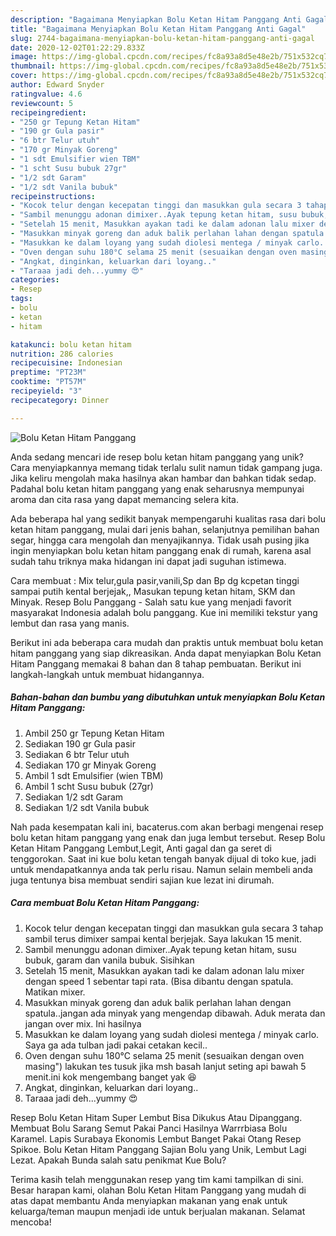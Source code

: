 ```yaml
---
description: "Bagaimana Menyiapkan Bolu Ketan Hitam Panggang Anti Gagal"
title: "Bagaimana Menyiapkan Bolu Ketan Hitam Panggang Anti Gagal"
slug: 2744-bagaimana-menyiapkan-bolu-ketan-hitam-panggang-anti-gagal
date: 2020-12-02T01:22:29.833Z
image: https://img-global.cpcdn.com/recipes/fc8a93a8d5e48e2b/751x532cq70/bolu-ketan-hitam-panggang-foto-resep-utama.jpg
thumbnail: https://img-global.cpcdn.com/recipes/fc8a93a8d5e48e2b/751x532cq70/bolu-ketan-hitam-panggang-foto-resep-utama.jpg
cover: https://img-global.cpcdn.com/recipes/fc8a93a8d5e48e2b/751x532cq70/bolu-ketan-hitam-panggang-foto-resep-utama.jpg
author: Edward Snyder
ratingvalue: 4.6
reviewcount: 5
recipeingredient:
- "250 gr Tepung Ketan Hitam"
- "190 gr Gula pasir"
- "6 btr Telur utuh"
- "170 gr Minyak Goreng"
- "1 sdt Emulsifier wien TBM"
- "1 scht Susu bubuk 27gr"
- "1/2 sdt Garam"
- "1/2 sdt Vanila bubuk"
recipeinstructions:
- "Kocok telur dengan kecepatan tinggi dan masukkan gula secara 3 tahap sambil terus dimixer sampai kental berjejak. Saya lakukan 15 menit."
- "Sambil menunggu adonan dimixer..Ayak tepung ketan hitam, susu bubuk, garam dan vanila bubuk. Sisihkan"
- "Setelah 15 menit, Masukkan ayakan tadi ke dalam adonan lalu mixer dengan speed 1 sebentar tapi rata. (Bisa dibantu dengan spatula. Matikan mixer."
- "Masukkan minyak goreng dan aduk balik perlahan lahan dengan spatula..jangan ada minyak yang mengendap dibawah. Aduk merata dan jangan over mix. Ini hasilnya"
- "Masukkan ke dalam loyang yang sudah diolesi mentega / minyak carlo. Saya ga ada tulban jadi pakai cetakan kecil.."
- "Oven dengan suhu 180°C selama 25 menit (sesuaikan dengan oven masing&#34;) lakukan tes tusuk jika msh basah lanjut seting api bawah 5 menit.ini kok mengembang banget yak 😆"
- "Angkat, dinginkan, keluarkan dari loyang.."
- "Taraaa jadi deh...yummy 😍"
categories:
- Resep
tags:
- bolu
- ketan
- hitam

katakunci: bolu ketan hitam 
nutrition: 286 calories
recipecuisine: Indonesian
preptime: "PT23M"
cooktime: "PT57M"
recipeyield: "3"
recipecategory: Dinner

---
```



![Bolu Ketan Hitam Panggang](https://img-global.cpcdn.com/recipes/fc8a93a8d5e48e2b/751x532cq70/bolu-ketan-hitam-panggang-foto-resep-utama.jpg)

Anda sedang mencari ide resep bolu ketan hitam panggang yang unik? Cara menyiapkannya memang tidak terlalu sulit namun tidak gampang juga. Jika keliru mengolah maka hasilnya akan hambar dan bahkan tidak sedap. Padahal bolu ketan hitam panggang yang enak seharusnya mempunyai aroma dan cita rasa yang dapat memancing selera kita.

Ada beberapa hal yang sedikit banyak mempengaruhi kualitas rasa dari bolu ketan hitam panggang, mulai dari jenis bahan, selanjutnya pemilihan bahan segar, hingga cara mengolah dan menyajikannya. Tidak usah pusing jika ingin menyiapkan bolu ketan hitam panggang enak di rumah, karena asal sudah tahu triknya maka hidangan ini dapat jadi suguhan istimewa.

Cara membuat : Mix telur,gula pasir,vanili,Sp dan Bp dg kcpetan tinggi sampai putih kental berjejak,, Masukan tepung ketan hitam, SKM dan Minyak. Resep Bolu Panggang - Salah satu kue yang menjadi favorit masyarakat Indonesia adalah bolu panggang. Kue ini memiliki tekstur yang lembut dan rasa yang manis.


Berikut ini ada beberapa cara mudah dan praktis untuk membuat bolu ketan hitam panggang yang siap dikreasikan. Anda dapat menyiapkan Bolu Ketan Hitam Panggang memakai 8 bahan dan 8 tahap pembuatan. Berikut ini langkah-langkah untuk membuat hidangannya.

<!--inarticleads1-->

##### Bahan-bahan dan bumbu yang dibutuhkan untuk menyiapkan Bolu Ketan Hitam Panggang:

1. Ambil 250 gr Tepung Ketan Hitam
1. Sediakan 190 gr Gula pasir
1. Sediakan 6 btr Telur utuh
1. Sediakan 170 gr Minyak Goreng
1. Ambil 1 sdt Emulsifier (wien TBM)
1. Ambil 1 scht Susu bubuk (27gr)
1. Sediakan 1/2 sdt Garam
1. Sediakan 1/2 sdt Vanila bubuk


Nah pada kesempatan kali ini, bacaterus.com akan berbagi mengenai resep bolu ketan hitam panggang yang enak dan juga lembut tersebut. Resep Bolu Ketan Hitam Panggang Lembut,Legit, Anti gagal dan ga seret di tenggorokan. Saat ini kue bolu ketan tengah banyak dijual di toko kue, jadi untuk mendapatkannya anda tak perlu risau. Namun selain membeli anda juga tentunya bisa membuat sendiri sajian kue lezat ini dirumah. 

<!--inarticleads2-->

##### Cara membuat Bolu Ketan Hitam Panggang:

1. Kocok telur dengan kecepatan tinggi dan masukkan gula secara 3 tahap sambil terus dimixer sampai kental berjejak. Saya lakukan 15 menit.
1. Sambil menunggu adonan dimixer..Ayak tepung ketan hitam, susu bubuk, garam dan vanila bubuk. Sisihkan
1. Setelah 15 menit, Masukkan ayakan tadi ke dalam adonan lalu mixer dengan speed 1 sebentar tapi rata. (Bisa dibantu dengan spatula. Matikan mixer.
1. Masukkan minyak goreng dan aduk balik perlahan lahan dengan spatula..jangan ada minyak yang mengendap dibawah. Aduk merata dan jangan over mix. Ini hasilnya
1. Masukkan ke dalam loyang yang sudah diolesi mentega / minyak carlo. Saya ga ada tulban jadi pakai cetakan kecil..
1. Oven dengan suhu 180°C selama 25 menit (sesuaikan dengan oven masing&#34;) lakukan tes tusuk jika msh basah lanjut seting api bawah 5 menit.ini kok mengembang banget yak 😆
1. Angkat, dinginkan, keluarkan dari loyang..
1. Taraaa jadi deh...yummy 😍


Resep Bolu Ketan Hitam Super Lembut Bisa Dikukus Atau Dipanggang. Membuat Bolu Sarang Semut Pakai Panci Hasilnya Warrrbiasa Bolu Karamel. Lapis Surabaya Ekonomis Lembut Banget Pakai Otang Resep Spikoe. Bolu Ketan Hitam Panggang Sajian Bolu yang Unik, Lembut Lagi Lezat. Apakah Bunda salah satu penikmat Kue Bolu? 

Terima kasih telah menggunakan resep yang tim kami tampilkan di sini. Besar harapan kami, olahan Bolu Ketan Hitam Panggang yang mudah di atas dapat membantu Anda menyiapkan makanan yang enak untuk keluarga/teman maupun menjadi ide untuk berjualan makanan. Selamat mencoba!
